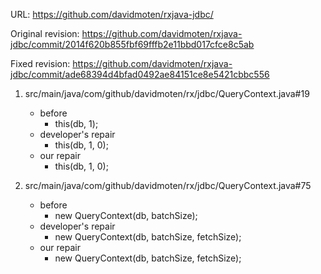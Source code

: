 URL: https://github.com/davidmoten/rxjava-jdbc/

Original revision: https://github.com/davidmoten/rxjava-jdbc/commit/2014f620b855fbf69fffb2e11bbd017cfce8c5ab

Fixed revision: https://github.com/davidmoten/rxjava-jdbc/commit/ade68394d4bfad0492ae84151ce8e5421cbbc556

1. src/main/java/com/github/davidmoten/rx/jdbc/QueryContext.java#19
    - before
       - this(db, 1);
    - developer's repair
       - this(db, 1, 0);
    - our repair 
       - this(db, 1, 0);

2. src/main/java/com/github/davidmoten/rx/jdbc/QueryContext.java#75
    - before
       - new QueryContext(db, batchSize);
    - developer's repair
       - new QueryContext(db, batchSize, fetchSize);
    - our repair 
       - new QueryContext(db, batchSize, fetchSize);
